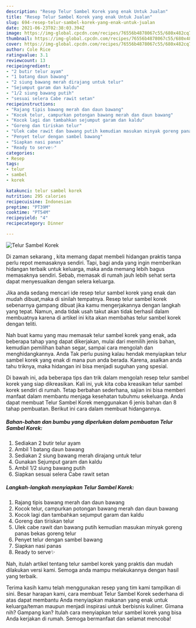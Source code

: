 ```yaml
---
description: "Resep Telur Sambel Korek yang enak Untuk Jualan"
title: "Resep Telur Sambel Korek yang enak Untuk Jualan"
slug: 694-resep-telur-sambel-korek-yang-enak-untuk-jualan
date: 2021-06-23T02:38:03.394Z
image: https://img-global.cpcdn.com/recipes/76556b4878067c55/680x482cq70/telur-sambel-korek-foto-resep-utama.jpg
thumbnail: https://img-global.cpcdn.com/recipes/76556b4878067c55/680x482cq70/telur-sambel-korek-foto-resep-utama.jpg
cover: https://img-global.cpcdn.com/recipes/76556b4878067c55/680x482cq70/telur-sambel-korek-foto-resep-utama.jpg
author: Cole Rice
ratingvalue: 3.1
reviewcount: 13
recipeingredient:
- "2 butir telur ayam"
- "1 batang daun bawang"
- "2 siung bawang merah dirajang untuk telur"
- "Sejumput garam dan kaldu"
- "1/2 siung bawang putih"
- "sesuai selera Cabe rawit setan"
recipeinstructions:
- "Rajang tipis bawang merah dan daun bawang"
- "Kocok telur, campurkan potongan bawang merah dan daun bawang"
- "Kocok lagi dan tambahkan sejumput garam dan kaldu"
- "Goreng dan tiriskan telur"
- "Ulek cabe rawit dan bawang putih kemudian masukan minyak goreng panas bekas goreng telur"
- "Penyet telur dengan sambel bawang"
- "Siapkan nasi panas"
- "Ready to serve✨"
categories:
- Resep
tags:
- telur
- sambel
- korek

katakunci: telur sambel korek 
nutrition: 295 calories
recipecuisine: Indonesian
preptime: "PT39M"
cooktime: "PT54M"
recipeyield: "4"
recipecategory: Dinner

---
```



![Telur Sambel Korek](https://img-global.cpcdn.com/recipes/76556b4878067c55/680x482cq70/telur-sambel-korek-foto-resep-utama.jpg)

Di zaman  sekarang , kita memang dapat membeli hidangan praktis tanpa perlu repot memasaknya sendiri. Tapi, bagi anda yang ingin memberikan hidangan terbaik untuk keluarga, maka anda memang lebih bagus memasaknya sendiri. Sebab, memasak di rumah jauh lebih sehat serta dapat menyesuaikan dengan selera keluarga.

Jika anda sedang mencari ide resep telur sambel korek yang enak dan mudah dibuat,maka di sinilah tempatnya. Resep telur sambel korek  sebenarnya gampang dibuat jika kamu mengerjakannya dengan langkah yang tepat. Namun, anda tidak usah takut akan tidak berhasil dalam membuatnya 
karena di artikel ini kita akan membahas telur sambel korek dengan teliti.  



Nah buat kamu yang mau memasak telur sambel korek yang enak, ada beberapa tahap yang dapat dikerjakan, mulai dari memilih jenis bahan, kemudian pemilihan bahan segar, sampai cara mengolah dan menghidangkannya. Anda Tak perlu pusing kalau hendak menyiapkan telur sambel korek yang enak di mana pun anda berada. Karena, asalkan anda  tahu triknya, maka hidangan ini bisa menjadi suguhan yang spesial.

Di bawah ini, ada beberapa tips dan trik dalam mengolah resep telur sambel korek yang siap dikreasikan. Kali ini, yuk kita coba kreasikan telur sambel korek sendiri di rumah. Tetap berbahan sederhana, sajian ini bisa memberi manfaat dalam membantu menjaga kesehatan tubuhmu sekeluarga. Anda dapat membuat Telur Sambel Korek menggunakan 6 jenis bahan dan 8 tahap pembuatan. Berikut ini cara dalam membuat hidangannya.

<!--inarticleads1-->

##### Bahan-bahan dan bumbu yang diperlukan dalam pembuatan Telur Sambel Korek:

1. Sediakan 2 butir telur ayam
1. Ambil 1 batang daun bawang
1. Sediakan 2 siung bawang merah dirajang untuk telur
1. Gunakan Sejumput garam dan kaldu
1. Ambil 1/2 siung bawang putih
1. Siapkan sesuai selera Cabe rawit setan




<!--inarticleads2-->

##### Langkah-langkah menyiapkan Telur Sambel Korek:

1. Rajang tipis bawang merah dan daun bawang
1. Kocok telur, campurkan potongan bawang merah dan daun bawang
1. Kocok lagi dan tambahkan sejumput garam dan kaldu
1. Goreng dan tiriskan telur
1. Ulek cabe rawit dan bawang putih kemudian masukan minyak goreng panas bekas goreng telur
1. Penyet telur dengan sambel bawang
1. Siapkan nasi panas
1. Ready to serve✨




Nah, itulah artikel tentang  telur sambel korek  yang praktis dan mudah dilakukan versi kami. Semoga anda mampu melakukannya dengan hasil yang terbaik. 

Terima kasih kamu telah menggunakan resep yang tim kami tampilkan di sini. Besar harapan kami, cara membuat  Telur Sambel Korek sederhana di atas dapat membantu Anda menyiapkan makanan yang enak untuk keluarga/teman maupun menjadi inspirasi untuk berbisnis kuliner. Gimana nih? Gampang kan? Itulah cara menyiapkan telur sambel korek yang bisa Anda kerjakan di rumah. Semoga bermanfaat dan selamat mencoba!

